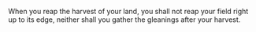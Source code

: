 When you reap the harvest of your land, you shall not reap your field right up to its edge, neither shall you gather the gleanings after your harvest.
